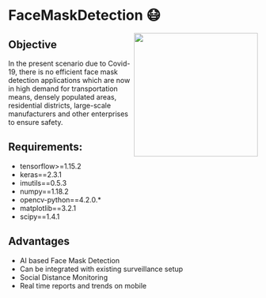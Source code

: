 # FaceMaskDetection 😷
  
<img src="https://media.istockphoto.com/vectors/blue-monster-with-face-mask-blue-virus-bacteria-on-white-vector-vector-id1219012992?k=6&m=1219012992&s=612x612&w=0&h=nfBy_jcV-xGRDP9Y6iFyB-AKKhAk2vyxW8aqUoxTqTs=" width="250" height="250" align="right">

## Objective
In the present scenario due to Covid-19, there is no efficient face mask detection applications which are now in high demand for transportation means, densely populated areas, residential districts, large-scale manufacturers and other enterprises to ensure safety.

## Requirements:
* tensorflow>=1.15.2
* keras==2.3.1
* imutils==0.5.3
* numpy==1.18.2
* opencv-python==4.2.0.*
* matplotlib==3.2.1
* scipy==1.4.1

## Advantages
* AI based Face Mask Detection
* Can be integrated with existing surveillance setup
* Social Distance Monitoring
* Real time reports and trends on mobile



